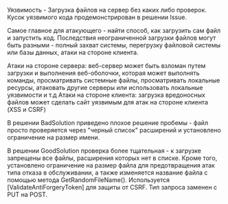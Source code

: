 Уязвимость  - Загрузка файлов на сервер без каких либо проверок. Кусок уязвимого кода продемонстрирован в решении Issue.

Самое главное для атакующего - найти способ, как загрузить сам файл и запустить код. Последствия неограниченной загрузки файлов могут быть разными - полный захват системы, перегрузку файловой системы или базы данных, атаки на стороне клиента.

Атаки на стороне сервера: веб-сервер может быть взломан путем загрузки и выполнения веб-оболочки, которая может выполнять команды, просматривать системные файлы, просматривать локальные ресурсы, атаковать другие серверы или использовать локальные уязвимости и т.д
Атаки на стороне клиента: загрузка вредоносных файлов может сделать сайт уязвимым для атак на стороне клиента (XSS и CSRF)

В решении BadSolution приведено плохое решение пробемы - файл просто проверяется через "черный список" расширений и установлено ограничение на размер имени.

В решении GoodSolution проверка более тщательная - к загрузке запрещены все файлы, расширения которых нет в списке. Кроме того, установлено ограничение на размер файла для предотвращения атак типа отказа в обслуживании, а также изменяется название файла с помощью метода GetRandomFileName(). Используется [ValidateAntiForgeryToken] для защиты от CSRF. Тип запроса заменен с PUT на POST.
